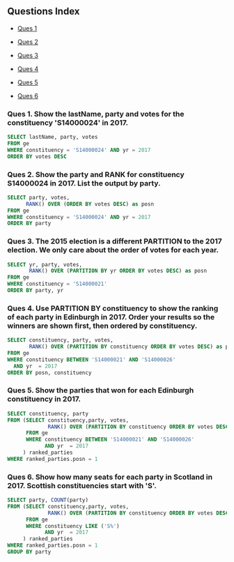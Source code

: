 ## Questions Index

* [Ques 1](#ques-1-show-the-lastname-party-and-votes-for-the-constituency-s14000024-in-2017)

* [Ques 2](#ques-2-show-the-party-and-rank-for-constituency-s14000024-in-2017-list-the-output-by-party)

* [Ques 3](#ques-3-the-2015-election-is-a-different-partition-to-the-2017-election-we-only-care-about-the-order-of-votes-for-each-year)

* [Ques 4](#ques-4-use-partition-by-constituency-to-show-the-ranking-of-each-party-in-edinburgh-in-2017-order-your-results-so-the-winners-are-shown-first-then-ordered-by-constituency)

* [Ques 5](#ques-5-show-the-parties-that-won-for-each-edinburgh-constituency-in-2017)

* [Ques 6](#ques-6-show-how-many-seats-for-each-party-in-scotland-in-2017-scottish-constituencies-start-with-s)


### Ques 1. Show the lastName, party and votes for the constituency 'S14000024' in 2017.

```sql
SELECT lastName, party, votes
FROM ge
WHERE constituency = 'S14000024' AND yr = 2017
ORDER BY votes DESC
```

### Ques 2. Show the party and RANK for constituency S14000024 in 2017. List the output by party.

```sql
SELECT party, votes,
      RANK() OVER (ORDER BY votes DESC) as posn
FROM ge
WHERE constituency = 'S14000024' AND yr = 2017
ORDER BY party
```

### Ques 3. The 2015 election is a different PARTITION to the 2017 election. We only care about the order of votes for each year.

```sql
SELECT yr, party, votes,
       RANK() OVER (PARTITION BY yr ORDER BY votes DESC) as posn
FROM ge
WHERE constituency = 'S14000021'
ORDER BY party, yr
```

### Ques 4. Use PARTITION BY constituency to show the ranking of each party in Edinburgh in 2017. Order your results so the winners are shown first, then ordered by constituency.

```sql
SELECT constituency, party, votes,
       RANK() OVER (PARTITION BY constituency ORDER BY votes DESC) as posn
FROM ge
WHERE constituency BETWEEN 'S14000021' AND 'S14000026'
  AND yr  = 2017
ORDER BY posn, constituency
```

### Ques 5. Show the parties that won for each Edinburgh constituency in 2017.

```sql
SELECT constituency, party
FROM (SELECT constituency,party, votes,
             RANK() OVER (PARTITION BY constituency ORDER BY votes DESC) as posn
      FROM ge
      WHERE constituency BETWEEN 'S14000021' AND 'S14000026'
            AND yr  = 2017
     ) ranked_parties
WHERE ranked_parties.posn = 1
```


### Ques 6. Show how many seats for each party in Scotland in 2017. Scottish constituencies start with 'S'.

```sql
SELECT party, COUNT(party)
FROM (SELECT constituency,party, votes,
             RANK() OVER (PARTITION BY constituency ORDER BY votes DESC) as posn
      FROM ge
      WHERE constituency LIKE ('S%')
            AND yr  = 2017
     ) ranked_parties
WHERE ranked_parties.posn = 1
GROUP BY party
```
